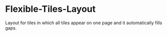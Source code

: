 # Flexible-Tiles-Layout
Layout for tiles in which all tiles appear on one page and it automatically fills gaps.
